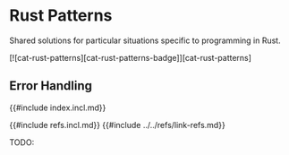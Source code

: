 # Rust Patterns

Shared solutions for particular situations specific to programming in Rust.

[![cat-rust-patterns][cat-rust-patterns-badge]][cat-rust-patterns]

## Error Handling

{{#include index.incl.md}}

{{#include refs.incl.md}}
{{#include ../../refs/link-refs.md}}
<div class="hidden">
TODO:
</div>
